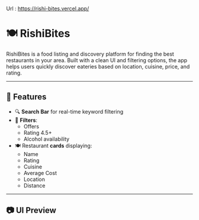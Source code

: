 Url : https://rishi-bites.vercel.app/
# 🍽️ RishiBites

RishiBites is a food listing and discovery platform for finding the best restaurants in your area. Built with a clean UI and filtering options, the app helps users quickly discover eateries based on location, cuisine, price, and rating.

---

## 🚀 Features

- 🔍 **Search Bar** for real-time keyword filtering
- 🎯 **Filters**:
  - Offers
  - Rating 4.5+
  - Alcohol availability
- 🍽️ Restaurant **cards** displaying:
  - Name
  - Rating
  - Cuisine
  - Average Cost
  - Location
  - Distance

---

## 📷 UI Preview

